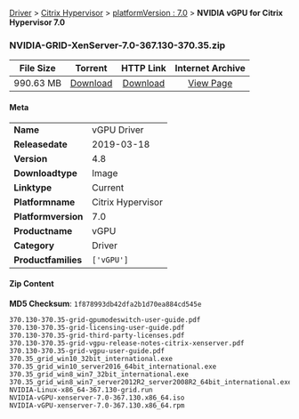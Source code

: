 
[Driver](/README.md)  >  [Citrix Hypervisor](/index/Driver/Citrix_Hypervisor.md)  >  [platformVersion : 7.0](/index/Driver/Citrix_Hypervisor/7.0.md)  >  **NVIDIA vGPU for Citrix Hypervisor 7.0**


### NVIDIA-GRID-XenServer-7.0-367.130-370.35.zip

| **File Size** | **Torrent**  | **HTTP Link** | **Internet Archive** |
|:-------------:|:------------:|:-------------:|:--------------------:|
| 990.63 MB |  [Download](https://archive.org/download/nvgpu_NVIDIA-GRID-XenServer-7.0-367.130-370.35.zip/nvgpu_NVIDIA-GRID-XenServer-7.0-367.130-370.35.zip_archive.torrent)       | [Download](https://archive.org/compress/nvgpu_NVIDIA-GRID-XenServer-7.0-367.130-370.35.zip) | [View Page](https://archive.org/details/nvgpu_NVIDIA-GRID-XenServer-7.0-367.130-370.35.zip)       |

#### Meta

<table>
<tr><td><strong>Name</strong></td><td>vGPU Driver</td></tr>
<tr><td><strong>Releasedate</strong></td><td>2019-03-18</td></tr>
<tr><td><strong>Version</strong></td><td>4.8</td></tr>
<tr><td><strong>Downloadtype</strong></td><td>Image</td></tr>
<tr><td><strong>Linktype</strong></td><td>Current</td></tr>
<tr><td><strong>Platformname</strong></td><td>Citrix Hypervisor</td></tr>
<tr><td><strong>Platformversion</strong></td><td>7.0</td></tr>
<tr><td><strong>Productname</strong></td><td>vGPU</td></tr>
<tr><td><strong>Category</strong></td><td>Driver</td></tr>
<tr><td><strong>Productfamilies</strong></td><td><code>['vGPU']</code></td></tr>
</table>

#### Zip Content

**MD5 Checksum**: `1f878993db42dfa2b1d70ea884cd545e`

```text
370.130-370.35-grid-gpumodeswitch-user-guide.pdf
370.130-370.35-grid-licensing-user-guide.pdf
370.130-370.35-grid-third-party-licenses.pdf
370.130-370.35-grid-vgpu-release-notes-citrix-xenserver.pdf
370.130-370.35-grid-vgpu-user-guide.pdf
370.35_grid_win10_32bit_international.exe
370.35_grid_win10_server2016_64bit_international.exe
370.35_grid_win8_win7_32bit_international.exe
370.35_grid_win8_win7_server2012R2_server2008R2_64bit_international.exe
NVIDIA-Linux-x86_64-367.130-grid.run
NVIDIA-vGPU-xenserver-7.0-367.130.x86_64.iso
NVIDIA-vGPU-xenserver-7.0-367.130.x86_64.rpm
```